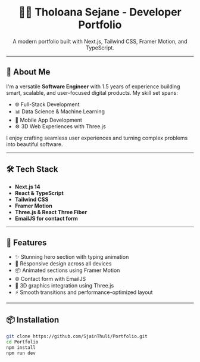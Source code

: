 <div align="center">
  <h1>👨‍💻 Tholoana Sejane - Developer Portfolio</h1>
  <p>A modern portfolio built with Next.js, Tailwind CSS, Framer Motion, and TypeScript.</p>
</div>

---

## 🚀 About Me

I'm a versatile **Software Engineer** with 1.5 years of experience building smart, scalable, and user-focused digital products. My skill set spans:

- 🌐 Full-Stack Development
- 📊 Data Science & Machine Learning
- 📱 Mobile App Development
- ⚙️ 3D Web Experiences with Three.js

I enjoy crafting seamless user experiences and turning complex problems into beautiful software.

---

## 🛠️ Tech Stack

- **Next.js 14**
- **React & TypeScript**
- **Tailwind CSS**
- **Framer Motion**
- **Three.js & React Three Fiber**
- **EmailJS for contact form**

---

## 🎨 Features

- ✨ Stunning hero section with typing animation
- 🌟 Responsive design across all devices
- 📦 Animated sections using Framer Motion
- 🌐 Contact form with EmailJS
- 💫 3D graphics integration using Three.js
- ⚡ Smooth transitions and performance-optimized layout

---

## 📦 Installation

```bash
git clone https://github.com/SjainThuli/Portfolio.git
cd Portfolio
npm install
npm run dev
